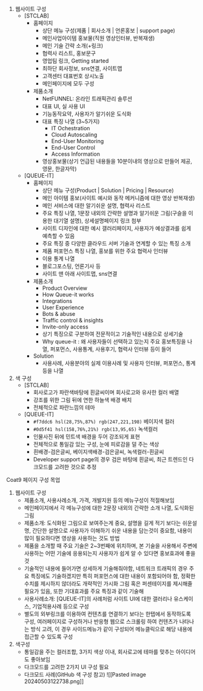 1. 웹사이트 구성
	- [STCLAB]
		- 홈페이지
			- 상단 메뉴 구성(제품 | 회사소개 | 언론홍보 | support page)
			- 메인사업아이템 홍보물(직원 영상인터뷰, 반복재생)
			- 메인 기술 간략 소개(+링크)
			- 협력사 리스트, 홍보문구
			- 영업팀 링크, Getting started
			- 최하단 회사정보, sns연결, 사이트맵
			- 고객센터 대표번호 상시노출
			- 메인페이지에 모두 구성
		- 제품소개
			- NetFUNNEL: 온라인 트래픽관리 솔루션
			- 대표 UI, 실 사용 UI
			- 기능동작요약, 사용자가 알기쉬운 도식화
			- 대표 특징 나열 (3~5가지)
				- IT Ochestration
				- Cloud Autoscaling
				- End-User Monitoring
				- End-User Control
				- Access Information
			- 영상홍보물(상기 언급된 내용들을 10분이내의 영상으로 만들어 제공, 영문, 한글자막)
	- [QUEUE-IT]
		- 홈페이지
			- 상단 메뉴 구성(Product | Solution | Pricing | Resource)
			- 메인 아이템 홍보(사이트 예시와 동작 메커니즘에 대한 영상 반복재생)
			- 메인 서비스에 대한 알기쉬운 설명, 협력사 리스트
			- 주요 특징 나열, 1문장 내외의 간략한 설명과 알기쉬운 그림(구슬을 이용한 대기열 설명), 상세설명페이지 링크 첨부
			- 사이트 디자인에 대한 예시 갤러리페이지, 사용자가 예상결과를 쉽게 예측할 수 있음
			- 주요 특징 중 다양한 클라우드 서버 기술과 연계할 수 있는 특징 소개
			- 제품 퍼포먼스 특징 나열, 홍보를 위한 주요 협력사 인터뷰
			- 이용 통계 나열
			- 블로그포스팅, 언론기사 등
			- 사이트 맨 아래 사이트맵, sns연결
		- 제품소개
			- Product Overview
			- How Queue-it works
			- Integrations
			- User Experience
			- Bots & abuse
			- Traffic control & insights
			- Invite-only access
			- 상기 특징으로 구분하여 전문적이고 기술적인 내용으로 상세기술
			- Why queue-it : 왜 사용자들이 선택하고 있는지 주요 홍보특징을 나열, 퍼포먼스, 사용통계, 사용후기, 협력사 인터뷰 등이 들어
		- Solution
			- 사용사례, 사용분야의 실제 이용사례 및 사용자 인터뷰, 퍼포먼스, 통계 등을 나열
2. 색 구성
	- [STCLAB]
		- 회사로고가 파란색바탕에 흰글씨이며 회사로고와 유사한 컬러 배열
		- 강조를 위한 그림 뒤에 연한 하늘색 배경 배치
		- 전체적으로 파란느낌의 테마
	- [QUEUE-IT]
		- `#f7ddc6`  `hsl(28,75%,87%) rgb(247,221,198)` 베이지색 컬러
		- `#0d5f41`  `hsl(158,76%,21%) rgb(13,95,65)` 녹색컬러
		- 인물사진 뒤에 민트색 배경을 두어 강조되게 표현
		- 전체적으로 통일감 있는 구성, 눈에 피로감을 덜 주는 색상
		- 흰배경-검은글씨, 베이지색배경-검은글씨, 녹색컬러-흰글씨
		- Developer support page의 경우 검은 바탕에 흰글씨, 최근 트렌드인 다크모드를 고려한 것으로 추정

Coat9 페이지 구성 목업
1. 웹사이트 구성
	- 제품소개, 사용사례소개, 가격, 개발지원 등의 메뉴구성이 적절해보임
	- 메인페이지에서 각 메뉴구성에 대한 2문장 내외의 간략한 소개 나열, 도식화된 그림
	- 제품소개: 도식화된 그림으로 보여주는게 중요, 설명을 길게 적기 보다는 쉬운설명, 간단한 설명으로 사용자가 이해하기 쉬운 내용을 담는것이 중요함, 내용이 많이 필요하다면 영상을 사용하는 것도 방법
	- 제품을 소개할 때 주요 기술은 2~3번째에 위치하며, 본 기술을 사용해서 주변에 사용하는 어떤 기술에 응용되는지 사용자가 쉽게 알 수 있다면 홍보효과에 좋을 것
	- 기술적인 내용에 들어가면 상세하게 기술해줘야함, 네트워크 트래픽의 경우 주요 특징에도 기술하겠지만 특히 퍼포먼스에 대한 내용이 포함되어야 함, 정확한 수치를 제시하지 않더라도 개략적인 가시화 그림 혹은 퍼센테이지를 제시해줄 필요가 있음, 또한 기대효과를 주요 특징과 같이 기술해
	- 사용사례소개: [QUEUE-IT]의 사례처럼 사이트 UI에 대한 갤러리나 유스케이스, 기업적용사례 등으로 구성
	- 별도의 외부링크를 이용하여 컨텐츠를 연결하기 보다는 한탭에서 동작하도록 구성, 여러페이지로 구성하거나 반응형 웹으로 스크롤링 하여 컨텐츠가 나타나는 방식 고려, 이 경우 사이드메뉴가 같이 구성되어 메뉴클릭으로 해당 내용에 접근할 수 있도록 구성
2. 색구성
	- 통일감을 주는 컬러조합, 3가지 색상 이내, 회사로고에 테마를 맞추는 아이디어도 좋아보임
	- 다크모드를 고려한 2가지 UI 구성 필요
	- 다크모드 사례(GitHub 색 구성 참고)
	  ![[Pasted image 20240503122738.png]]

